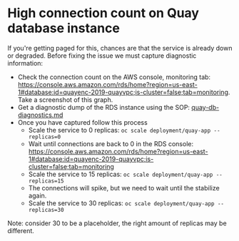 # High connection count on Quay database instance

If you're getting paged for this, chances are that the service is already down or degraded. Before fixing the issue we must capture diagnostic information:

- Check the connection count on the AWS console, monitoring tab: https://console.aws.amazon.com/rds/home?region=us-east-1#database:id=quayenc-2019-quayvpc;is-cluster=false;tab=monitoring. Take a screenshot of this graph.
- Get a diagnostic dump of the RDS instance using the SOP: [quay-db-diagnostics.md](/docs/quay/sop/quay-db-diagnostics.md)
- Once you have captured follow this process
  - Scale the service to 0 replicas: `oc scale deployment/quay-app --replicas=0`
  - Wait until connections are back to 0 in the RDS console: https://console.aws.amazon.com/rds/home?region=us-east-1#database:id=quayenc-2019-quayvpc;is-cluster=false;tab=monitoring
  - Scale the service to 15 replicas: `oc scale deployment/quay-app --replicas=15`
  - The connections will spike, but we need to wait until the stabilize again.
  - Scale the service to 30 replicas: `oc scale deployment/quay-app --replicas=30`

Note: consider 30 to be a placeholder, the right amount of replicas may be different.
